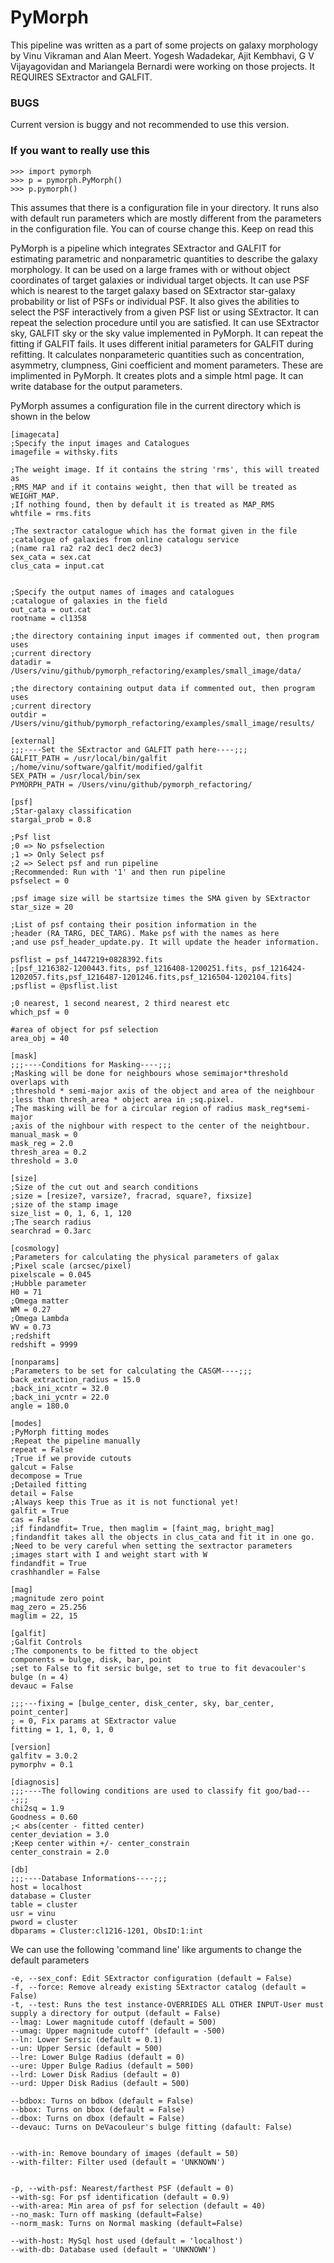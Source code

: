 PyMorph
=======
This pipeline was written as a part of some projects on galaxy morphology by Vinu Vikraman and Alan Meert. Yogesh Wadadekar, Ajit Kembhavi, G V Vijayagovidan and  Mariangela Bernardi were working on those projects. It REQUIRES SExtractor and GALFIT.  

### BUGS
Current version is buggy and not recommended to use this version.

### If you want to really use this

```
>>> import pymorph
>>> p = pymorph.PyMorph()
>>> p.pymorph()
```

This assumes that there is a configuration file in your directory. It runs also with default run parameters which are mostly different from the parameters in the configuration file. You can of course change this. Keep on read this


PyMorph is a pipeline which integrates SExtractor and GALFIT for estimating parametric and nonparametric quantities to describe the galaxy morphology. It can be used on a large frames with or without object coordinates of target galaxies or individual target objects. It can use PSF which is nearest to the target galaxy based on SExtractor star-galaxy probability or list of PSFs or individual PSF. It also gives the abilities to select the PSF interactively from a given PSF list or using SExtractor. It can repeat the selection procedure until you are satisfied. It can use SExtractor sky, GALFIT sky or the sky value implemented in PyMorph. It can repeat the fitting if GALFIT fails. It uses different initial parameters for GALFIT during refitting. It calculates nonparameteric quantities such as concentration, asymmetry, clumpness, Gini coefficient and moment parameters. These are implimented in PyMorph. It creates plots and a simple html page. It can write database for the output parameters.  

PyMorph assumes a configuration file in the current directory which is shown in the below

```
[imagecata]
;Specify the input images and Catalogues
imagefile = withsky.fits

;The weight image. If it contains the string 'rms', this will treated as 
;RMS_MAP and if it contains weight, then that will be treated as WEIGHT_MAP. 
;If nothing found, then by default it is treated as MAP_RMS 
whtfile = rms.fits   

;The sextractor catalogue which has the format given in the file
;catalogue of galaxies from online catalogu service
;(name ra1 ra2 ra2 dec1 dec2 dec3)
sex_cata = sex.cat            
clus_cata = input.cat         


;Specify the output names of images and catalogues
;catalogue of galaxies in the field
out_cata = out.cat      
rootname = cl1358

;the directory containing input images if commented out, then program uses
;current directory
datadir = /Users/vinu/github/pymorph_refactoring/examples/small_image/data/ 

;the directory containing output data if commented out, then program uses
;current directory
outdir = /Users/vinu/github/pymorph_refactoring/examples/small_image/results/

[external]
;;;----Set the SExtractor and GALFIT path here----;;;
GALFIT_PATH = /usr/local/bin/galfit
;/home/vinu/software/galfit/modified/galfit 
SEX_PATH = /usr/local/bin/sex
PYMORPH_PATH = /Users/vinu/github/pymorph_refactoring/

[psf]
;Star-galaxy classification 
stargal_prob = 0.8 

;Psf list
;0 => No psfselection
;1 => Only Select psf 
;2 => Select psf and run pipeline
;Recommended: Run with '1' and then run pipeline
psfselect = 0                         
                                      
;psf image size will be startsize times the SMA given by SExtractor
star_size = 20                         

;List of psf containg their position information in the 
;header (RA_TARG, DEC_TARG). Make psf with the names as here 
;and use psf_header_update.py. It will update the header information.

psflist = psf_1447219+0828392.fits
;[psf_1216382-1200443.fits, psf_1216408-1200251.fits, psf_1216424-1202057.fits,psf_1216487-1201246.fits,psf_1216504-1202104.fits]   
;psflist = @psflist.list

;0 nearest, 1 second nearest, 2 third nearest etc
which_psf = 0

#area of object for psf selection
area_obj = 40

[mask]
;;;----Conditions for Masking----;;;
;Masking will be done for neighbours whose semimajor*threshold overlaps with 
;threshold * semi-major axis of the object and area of the neighbour 
;less than thresh_area * object area in ;sq.pixel. 
;The masking will be for a circular region of radius mask_reg*semi-major 
;axis of the nighbour with respect to the center of the neightbour.
manual_mask = 0
mask_reg = 2.0
thresh_area = 0.2
threshold = 3.0                       
                                      
[size]
;Size of the cut out and search conditions
;size = [resize?, varsize?, fracrad, square?, fixsize]
;size of the stamp image
size_list = 0, 1, 6, 1, 120              
;The search radius 
searchrad = 0.3arc                     

[cosmology]
;Parameters for calculating the physical parameters of galax
;Pixel scale (arcsec/pixel)
pixelscale = 0.045                    
;Hubble parameter
H0 = 71                               
;Omega matter
WM = 0.27                             
;Omega Lambda
WV = 0.73                             
;redshift
redshift = 9999

[nonparams]
;Parameters to be set for calculating the CASGM----;;;
back_extraction_radius = 15.0
;back_ini_xcntr = 32.0 
;back_ini_ycntr = 22.0
angle = 180.0

[modes]
;PyMorph fitting modes
;Repeat the pipeline manually
repeat = False                        
;True if we provide cutouts
galcut = False                        
decompose = True
;Detailed fitting
detail = False 
;Always keep this True as it is not functional yet!
galfit = True 
cas = False
;if findandfit= True, then maglim = [faint_mag, bright_mag]
;findandfit takes all the objects in clus_cata and fit it in one go.
;Need to be very careful when setting the sextractor parameters
;images start with I and weight start with W
findandfit = True
crashhandler = False

[mag]
;magnitude zero point
mag_zero = 25.256                     
maglim = 22, 15 

[galfit]
;Galfit Controls
;The components to be fitted to the object
components = bulge, disk, bar, point
;set to False to fit sersic bulge, set to true to fit devacouler's bulge (n = 4)
devauc = False 

;;;---fixing = [bulge_center, disk_center, sky, bar_center, point_center]
; = 0, Fix params at SExtractor value
fitting = 1, 1, 0, 1, 0

[version]
galfitv = 3.0.2
pymorphv = 0.1

[diagnosis]
;;;----The following conditions are used to classify fit goo/bad----;;;
chi2sq = 1.9                          
Goodness = 0.60                       
;< abs(center - fitted center)
center_deviation = 3.0                
;Keep center within +/- center_constrain
center_constrain = 2.0                

[db]
;;;----Database Informations----;;;
host = localhost
database = Cluster
table = cluster
usr = vinu
pword = cluster
dbparams = Cluster:cl1216-1201, ObsID:1:int
```

We can use the following 'command line' like arguments to change the default parameters

```
-e, --sex_conf: Edit SExtractor configuration (default = False)
-f, --force: Remove already existing SExtractor catalog (default = False)
-t, --test: Runs the test instance-OVERRIDES ALL OTHER INPUT-User must supply a directory for output (default = False)
--lmag: Lower magnitude cutoff (default = 500)
--umag: Upper magnitude cutoff" (default = -500)
--ln: Lower Sersic (default = 0.1)
--un: Upper Sersic (default = 500)
--lre: Lower Bulge Radius (default = 0)
--ure: Upper Bulge Radius (default = 500)
--lrd: Lower Disk Radius (default = 0)
--urd: Upper Disk Radius (default = 500)

--bdbox: Turns on bdbox (default = False)
--bbox: Turns on bbox (default = False)
--dbox: Turns on dbox (default = False)
--devauc: Turns on DeVacouleur's bulge fitting (dafault: False)


--with-in: Remove boundary of images (default = 50)
--with-filter: Filter used (default = 'UNKNOWN')
                  

-p, --with-psf: Nearest/farthest PSF (default = 0)
--with-sg: For psf identification (default = 0.9)
--with-area: Min area of psf for selection (default = 40)
--no_mask: Turn off masking (default=False)
--norm_mask: Turns on Normal masking (default=False)

--with-host: MySql host used (default = 'localhost')
--with-db: Database used (default = 'UNKNOWN')
```


